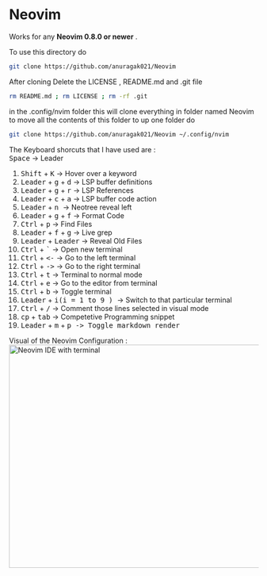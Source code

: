# Neovim


Works for any **Neovim 0.8.0 or newer** .  
  
To use this directory do

```bash
git clone https://github.com/anuragak021/Neovim
```
After cloning Delete the LICENSE , README.md and .git file 

```bash
rm README.md ; rm LICENSE ; rm -rf .git
```
in the .config/nvim folder this will clone everything in folder named Neovim to move all the contents of this folder to up one folder do 

```bash
git clone https://github.com/anuragak021/Neovim ~/.config/nvim
```
The Keyboard shorcuts that I have used are : 
<br> 
<kbd>Space</kbd> -> Leader
1. <kbd>Shift</kbd> + <kbd>K</kbd> -> Hover over a keyword
2. <kbd>Leader</kbd> + <kbd>g</kbd> + <kbd>d</kbd> -> LSP buffer definitions
3. <kbd>Leader</kbd> + <kbd>g</kbd> + <kbd>r</kbd> -> LSP References
4. <kbd>Leader</kbd> + <kbd>c</kbd> + <kbd>a</kbd> -> LSP buffer code action
5. <kbd>Leader</kbd> + <kbd> n </kbd> -> Neotree reveal left
6. <kbd>Leader</kbd> + <kbd>g</kbd> + <kbd>f</kbd> -> Format Code
7. <kbd>Ctrl</kbd> + <kbd>p</kbd> -> Find Files
8. <kbd>Leader</kbd> + <kbd>f</kbd> + <kbd>g</kbd> -> Live grep
9. <kbd>Leader</kbd> + <kbd>Leader</kbd> -> Reveal Old Files
10. <kbd>Ctrl</kbd> + <kbd>`</kbd> -> Open new terminal
11. <kbd>Ctrl</kbd> + <kbd><-</kbd> -> Go to the left terminal
12. <kbd>Ctrl</kbd> + <kbd>-></kbd> -> Go to the right terminal
13. <kbd>Ctrl</kbd> + <kbd>t</kbd> -> Terminal to normal mode
14. <kbd>Ctrl</kbd> + <kbd>e</kbd> -> Go to the editor from terminal
15. <kbd>Ctrl</kbd> + <kbd>b</kbd> -> Toggle terminal
16. <kbd>Leader</kbd> + <kbd>i(i = 1 to 9 ) </kbd> -> Switch to that particular terminal
17. <kbd>Ctrl</kbd> + <kbd>/</kbd> -> Comment those lines selected in visual mode
18. <kbd>cp</kbd> + <kbd>tab</kbd> -> Competetive Programming snippet
19. <kbd>Leader</kbd> + <kbd>m</kbd> + <kbd>p<kbd> -> Toggle markdown render

Visual of the Neovim Configuration : 
<img width="800" height="450" alt="Neovim IDE with terminal" src="https://github.com/user-attachments/assets/7a7f0706-2c98-44b0-a227-5782e3720ed7" />


